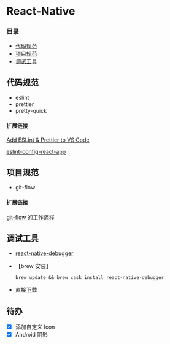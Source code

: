 # React-Native

### 目录

* [代码规范](#代码规范)
* [项目规范](#项目规范)
* [调试工具](#调试工具)

## 代码规范

* eslint
* prettier
* pretty-quick

#### 扩展链接

[Add ESLint & Prettier to VS Code](https://www.youtube.com/watch?v=bfyI9yl3qfE)

[eslint-config-react-app](https://www.npmjs.com/package/@axio/eslint-config-react-app)

## 项目规范

* git-flow

#### 扩展链接

[git-flow 的工作流程](https://www.git-tower.com/learn/git/ebook/cn/command-line/advanced-topics/git-flow)

## 调试工具

* [react-native-debugger](https://github.com/jhen0409/react-native-debugger)

* 【brew 安装】

  `brew update && brew cask install react-native-debugger`

* [直接下载](https://github.com/jhen0409/react-native-debugger/releases)

## 待办

* [x] 添加自定义 Icon
* [x] Android 阴影
